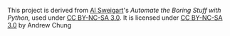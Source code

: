 This project is derived from <a href="http://inventwithpython.com/">Al Sweigart</a>'s _Automate the Boring Stuff with Python_, used under <a href="https://creativecommons.org/licenses/by-nc-sa/3.0/">CC BY-NC-SA 3.0</a>. It is licensed under <a href="https://creativecommons.org/licenses/by-nc-sa/3.0/">CC BY-NC-SA 3.0</a> by Andrew Chung
